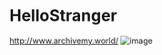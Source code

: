 # HelloStranger
http://www.archivemy.world/
![image](https://user-images.githubusercontent.com/25001621/169456803-f97cb17e-8f42-41ec-8ad1-10d021fb9ef1.png)
